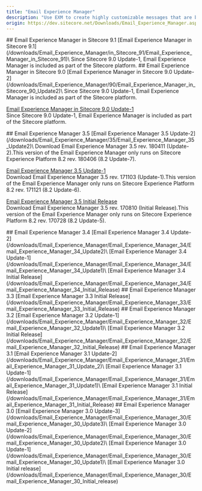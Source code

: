 ```yaml
---
title: "Email Experience Manager"
description: "Use EXM to create highly customizable messages that are both personal and relevant to your customers."
origin: https://dev.sitecore.net/Downloads/Email_Experience_Manager.aspx
---
```


<Card variant='outlineRaised' px={0} mb={8}>
<CardHeader>
## Email Experience Manager in Sitecore 9.1
</CardHeader>
<CardBody>
[Email Experience Manager in Sitecore 9.1](/downloads/Email_Experience_Manager/in_Sitecore_91/Email_Experience_Manager_in_Sitecore_91)\
Since Sitecore 9.0 Update-1, Email Experience Manager is included as part of the Sitecore platform.


</CardBody>          
</Card>
<Card variant='outlineRaised' px={0} mb={8}>
<CardHeader>
## Email Experience Manager in Sitecore 9.0
</CardHeader>
<CardBody>
[Email Experience Manager in Sitecore 9.0 Update-2](/downloads/Email_Experience_Manager/90/Email_Experience_Manager_in_Sitecore_90_Update2)\
Since Sitecore 9.0 Update-1, Email Experience Manager is included as part of the Sitecore platform.

[Email Experience Manager in Sitecore 9.0 Update-1](/downloads/Email_Experience_Manager/90/Email_Experience_Manager_in_Sitecore_90_Update1)\
Since Sitecore 9.0 Update-1, Email Experience Manager is included as part of the Sitecore platform.


</CardBody>          
</Card>
<Card variant='outlineRaised' px={0} mb={8}>
<CardHeader>
## Email Experience Manager 3.5
</CardHeader>
<CardBody>
[Email Experience Manager 3.5 Update-2](/downloads/Email_Experience_Manager/35/Email_Experience_Manager_35_Update2)\
Download Email Experience Manager 3.5 rev. 180411 (Update-2).This version of the Email Experience Manager only runs on Sitecore Experience Platform 8.2 rev. 180406 (8.2 Update-7).

[Email Experience Manager 3.5 Update-1](/downloads/Email_Experience_Manager/35/Email_Experience_Manager_35_Update1)\
Download Email Experience Manager 3.5 rev. 171103 (Update-1).This version of the Email Experience Manager only runs on Sitecore Experience Platform 8.2 rev. 171121 (8.2 Update-6).

[Email Experience Manager 3.5 Initial Release](/downloads/Email_Experience_Manager/35/Email_Experience_Manager_35_Initial_Release)\
Download Email Experience Manager 3.5 rev. 170810 (Initial Release).This version of the Email Experience Manager only runs on Sitecore Experience Platform 8.2 rev. 170728 (8.2 Update-5).


</CardBody>          
</Card>
<Card variant='outlineRaised' px={0} mb={8}>
<CardHeader>
## Email Experience Manager 3.4
</CardHeader>
<CardBody>
[Email Experience Manager 3.4 Update-2](/downloads/Email_Experience_Manager/Email_Experience_Manager_34/Email_Experience_Manager_34_Update2)\
[Email Experience Manager 3.4 Update-1](/downloads/Email_Experience_Manager/Email_Experience_Manager_34/Email_Experience_Manager_34_Update1)\
[Email Experience Manager 3.4 Initial Release](/downloads/Email_Experience_Manager/Email_Experience_Manager_34/Email_Experience_Manager_34_Initial_Release)
</CardBody>          
</Card>
<Card variant='outlineRaised' px={0} mb={8}>
<CardHeader>
## Email Experience Manager 3.3
</CardHeader>
<CardBody>
[Email Experience Manager 3.3 Initial Release](/downloads/Email_Experience_Manager/Email_Experience_Manager_33/Email_Experience_Manager_33_Initial_Release)
</CardBody>          
</Card>
<Card variant='outlineRaised' px={0} mb={8}>
<CardHeader>
## Email Experience Manager 3.2
</CardHeader>
<CardBody>
[Email Experience Manager 3.2 Update-1](/downloads/Email_Experience_Manager/Email_Experience_Manager_32/Email_Experience_Manager_32_Update1)\
[Email Experience Manager 3.2 Initial Release](/downloads/Email_Experience_Manager/Email_Experience_Manager_32/Email_Experience_Manager_32_Initial_Release)
</CardBody>          
</Card>
<Card variant='outlineRaised' px={0} mb={8}>
<CardHeader>
## Email Experience Manager 3.1
</CardHeader>
<CardBody>
[Email Experience Manager 3.1 Update-2](/downloads/Email_Experience_Manager/Email_Experience_Manager_31/Email_Experience_Manager_31_Update_2)\
[Email Experience Manager 3.1 Update-1](/downloads/Email_Experience_Manager/Email_Experience_Manager_31/Email_Experience_Manager_31_Update1)\
[Email Experience Manager 3.1 Initial Release](/downloads/Email_Experience_Manager/Email_Experience_Manager_31/Email_Experience_Manager_31_Initial_Release)
</CardBody>          
</Card>
<Card variant='outlineRaised' px={0} mb={8}>
<CardHeader>
## Email Experience Manager 3.0
</CardHeader>
<CardBody>
[Email Experience Manager 3.0 Update-3](/downloads/Email_Experience_Manager/Email_Experience_Manager_30/Email_Experience_Manager_30_Update3)\
[Email Experience Manager 3.0 Update-2](/downloads/Email_Experience_Manager/Email_Experience_Manager_30/Email_Experience_Manager_30_Update2)\
[Email Experience Manager 3.0 Update-1](/downloads/Email_Experience_Manager/Email_Experience_Manager_30/Email_Experience_Manager_30_Update1)\
[Email Experience Manager 3.0 Initial release](/downloads/Email_Experience_Manager/Email_Experience_Manager_30/Email_Experience_Manager_30_Initial_release)
</CardBody>          
</Card>